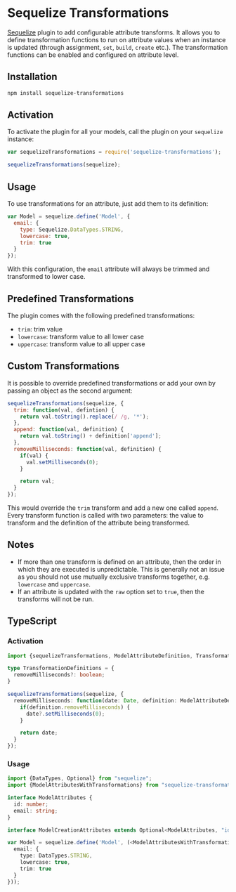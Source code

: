 # Sequelize Transformations

[Sequelize](https://github.com/sequelize/sequelize) plugin to add configurable attribute transforms. It allows you to
define transformation functions to run on attribute values when an instance is updated (through assignment,
`set`, `build`, `create` etc.). The transformation functions can be enabled and configured on attribute level.

## Installation

```sh
npm install sequelize-transformations
```

## Activation

To activate the plugin for all your models, call the plugin on your `sequelize` instance:

```js
var sequelizeTransformations = require('sequelize-transformations');

sequelizeTransformations(sequelize);
```

## Usage

To use transformations for an attribute, just add them to its definition:

```js
var Model = sequelize.define('Model', {
  email: {
    type: Sequelize.DataTypes.STRING,
    lowercase: true,
    trim: true
  }
});
```

With this configuration, the `email` attribute will always be trimmed and transformed to lower case.

## Predefined Transformations

The plugin comes with the following predefined transformations:

* `trim`: trim value
* `lowercase`: transform value to all lower case
* `uppercase`: transform value to all upper case

## Custom Transformations

It is possible to override predefined transformations or add your own by passing an object as the second argument:

```js
sequelizeTransformations(sequelize, {
  trim: function(val, defintion) {
    return val.toString().replace(/ /g, '*');
  },
  append: function(val, definition) {
    return val.toString() + definition['append'];
  },
  removeMilliseconds: function(val, definition) {
    if(val) {
      val.setMilliseconds(0);
    }

    return val;
  }
});
```

This would override the `trim` transform and add a new one called `append`. Every transform function is called with
two parameters: the value to transform and the definition of the attribute being transformed.

## Notes

* If more than one transform is defined on an attribute, then the order in which they are executed is unpredictable.
This is generally not an issue as you should not use mutually exclusive transforms together, e.g. `lowercase` and `uppercase`.
* If an attribute is updated with the `raw` option set to `true`, then the transforms will not be run.

## TypeScript

### Activation

```ts
import {sequelizeTransformations, ModelAttributeDefinition, TransformationDefinitions} from "sequelizeTransformations";

type TransformationDefinitions = {
  removeMilliseconds?: boolean;
}

sequelizeTransformations(sequelize, {
  removeMilliseconds: function(date: Date, definition: ModelAttributeDefinition<TransformationDefinitions>) {
    if(definition.removeMilliseconds) {
      date?.setMilliseconds(0);
    }

    return date;
  }
});
```

### Usage

```ts
import {DataTypes, Optional} from "sequelize";
import {ModelAttributesWithTransformations} from "sequelize-transformations";

interface ModelAttributes {
  id: number;
  email: string;
}

interface ModelCreationAttributes extends Optional<ModelAttributes, "id"> {}

var Model = sequelize.define('Model', (<ModelAttributesWithTransformations<ModelCreationAttributes>>{
  email: {
    type: DataTypes.STRING,
    lowercase: true,
    trim: true
  }
}));
```